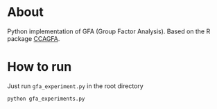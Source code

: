 # About
Python implementation of GFA (Group Factor Analysis). Based on the R package [CCAGFA](http://cran.r-project.org/package=CCAGFA).

# How to run
Just run `gfa_experiment.py` in the root directory

    python gfa_experiments.py
